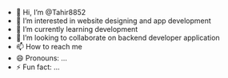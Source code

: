 - 👋 Hi, I’m @Tahir8852
- 👀 I’m interested in website designing and app development 
- 🌱 I’m currently learning development 
- 💞️ I’m looking to collaborate on backend developer application 
- 📫 How to reach me 
- 😄 Pronouns: ...
- ⚡ Fun fact: ...

<!---
Tahir8852/Tahir8852 is a ✨ special ✨ repository because its `README.md` (this file) appears on your GitHub profile.
You can click the Preview link to take a look at your changes.
--->
